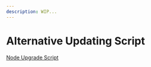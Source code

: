 ```yaml
---
description: WIP...
---
```


# Alternative Updating Script

[Node Upgrade Script](https://github.com/elastos/Elastos.ELA.MiscTools)
